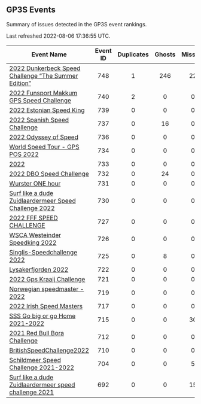 ## GP3S Events

Summary of issues detected in the GP3S event rankings.

Last refreshed 2022-08-06 17:36:55 UTC.

| Event Name | Event ID | Duplicates | Ghosts | Missing | Incorrect | Actions |
| ---------- | :------: | :--------: | :----: | :-----: | :-------: | :-----: |
| [2022 Dunkerbeck Speed Challenge “The Summer Edition”](748.md) | 748 | 1 | 246 | 22 | 98 | 56 |
| [2022 Funsport Makkum GPS Speed Challenge](740.md) | 740 | 2 | 0 | 0 | 22 | 3 |
| [2022 Estonian Speed King](739.md) | 739 | 0 | 0 | 0 | 0 | 0 |
| [2022 Spanish Speed Challenge](737.md) | 737 | 0 | 16 | 0 | 0 | 2 |
| [2022 Odyssey of Speed](736.md) | 736 | 0 | 0 | 0 | 7 | 1 |
| [World Speed Tour - GPS POS 2022 ](734.md) | 734 | 0 | 0 | 0 | 0 | 0 |
| [2022 ](733.md) | 733 | 0 | 0 | 0 | 0 | 0 |
| [2022 DBO Speed Challenge](732.md) | 732 | 0 | 24 | 0 | 0 | 3 |
| [Wurster ONE hour](731.md) | 731 | 0 | 0 | 0 | 0 | 0 |
| [Surf like a dude Zuidlaardermeer Speed Challenge 2022](730.md) | 730 | 0 | 0 | 0 | 7 | 1 |
| [2022 FFF SPEED CHALLENGE](727.md) | 727 | 0 | 0 | 0 | 0 | 0 |
| [WSCA Westeinder Speedking 2022](726.md) | 726 | 0 | 0 | 0 | 0 | 0 |
| [Singlis-Speedchallenge 2022](725.md) | 725 | 0 | 8 | 0 | 0 | 1 |
| [Lysakerfjorden 2022](722.md) | 722 | 0 | 0 | 0 | 0 | 0 |
| [2022 Gps Kraaij Challenge](721.md) | 721 | 0 | 0 | 0 | 1 | 1 |
| [Norwegian speedmaster - 2022](719.md) | 719 | 0 | 0 | 0 | 0 | 0 |
| [2022 Irish Speed Masters](717.md) | 717 | 0 | 0 | 0 | 1 | 1 |
| [SSS Go big or go Home 2021-2022](715.md) | 715 | 0 | 0 | 30 | 16 | 7 |
| [2021 Red Bull Bora Challenge](712.md) | 712 | 0 | 0 | 0 | 0 | 0 |
| [BritishSpeedChallenge2022](710.md) | 710 | 0 | 0 | 0 | 27 | 5 |
| [Schildmeer Speed Challenge 2021-2022](704.md) | 704 | 0 | 0 | 5 | 36 | 9 |
| [Surf like a dude Zuidlaardermeer speed challenge 2021](692.md) | 692 | 0 | 0 | 15 | 8 | 3 |
